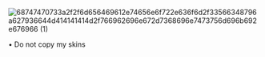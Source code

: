 ![68747470733a2f2f6d656469612e74656e6f722e636f6d2f33566348796a627936644d414141414d2f766962696e672d7368696e7473756d696b692e676966 (1)](https://github.com/Flanyaa/Flanyaa/assets/166564697/7862f7ea-8c09-4983-9782-876c949f8824)


•  Do not copy my skins 
